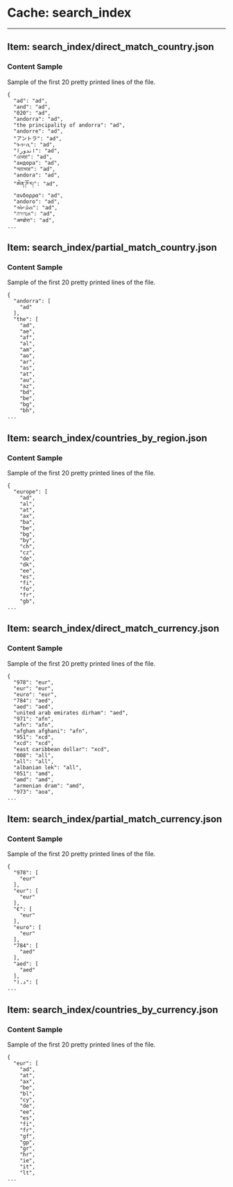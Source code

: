 # Cache: search_index

---

## Item: search_index/direct_match_country.json

### Content Sample
Sample of the first 20 pretty printed lines of the file.

```
{
  "ad": "ad",
  "and": "ad",
  "020": "ad",
  "andorra": "ad",
  "the principality of andorra": "ad",
  "andorre": "ad",
  "アントラ": "ad",
  "ጐን፦ሲ": "ad",
  "اندورا": "ad",
  "এণ্ডোরা": "ad",
  "андора": "ad",
  "অ্যান্ডোরা": "ad",
  "andora": "ad",
  "ཨེན་ཌོ་ར།": "ad",
  "ανδορρα": "ad",
  "andoro": "ad",
  "એન્ડોરા": "ad",
  "אנדורה": "ad",
  "अण्डोरा": "ad",
...
```

## Item: search_index/partial_match_country.json

### Content Sample
Sample of the first 20 pretty printed lines of the file.

```
{
  "andorra": [
    "ad"
  ],
  "the": [
    "ad",
    "ae",
    "af",
    "al",
    "am",
    "ao",
    "ar",
    "as",
    "at",
    "au",
    "az",
    "bd",
    "be",
    "bg",
    "bh",
...
```

## Item: search_index/countries_by_region.json

### Content Sample
Sample of the first 20 pretty printed lines of the file.

```
{
  "europe": [
    "ad",
    "al",
    "at",
    "ax",
    "ba",
    "be",
    "bg",
    "by",
    "ch",
    "cz",
    "de",
    "dk",
    "ee",
    "es",
    "fi",
    "fo",
    "fr",
    "gb",
...
```

## Item: search_index/direct_match_currency.json

### Content Sample
Sample of the first 20 pretty printed lines of the file.

```
{
  "978": "eur",
  "eur": "eur",
  "euro": "eur",
  "784": "aed",
  "aed": "aed",
  "united arab emirates dirham": "aed",
  "971": "afn",
  "afn": "afn",
  "afghan afghani": "afn",
  "951": "xcd",
  "xcd": "xcd",
  "east caribbean dollar": "xcd",
  "008": "all",
  "all": "all",
  "albanian lek": "all",
  "051": "amd",
  "amd": "amd",
  "armenian dram": "amd",
  "973": "aoa",
...
```

## Item: search_index/partial_match_currency.json

### Content Sample
Sample of the first 20 pretty printed lines of the file.

```
{
  "978": [
    "eur"
  ],
  "eur": [
    "eur"
  ],
  "€": [
    "eur"
  ],
  "euro": [
    "eur"
  ],
  "784": [
    "aed"
  ],
  "aed": [
    "aed"
  ],
  "د.ا": [
...
```

## Item: search_index/countries_by_currency.json

### Content Sample
Sample of the first 20 pretty printed lines of the file.

```
{
  "eur": [
    "ad",
    "at",
    "ax",
    "be",
    "bl",
    "cy",
    "de",
    "ee",
    "es",
    "fi",
    "fr",
    "gf",
    "gp",
    "gr",
    "hr",
    "ie",
    "it",
    "lt",
...
```
